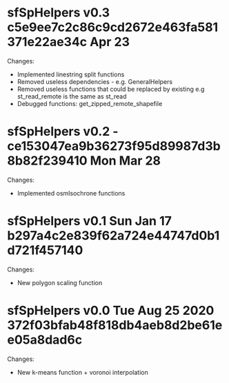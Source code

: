 sfSpHelpers v0.3 c5e9ee7c2c86c9cd2672e463fa581371e22ae34c Apr 23
==============

Changes:

* Implemented linestring split functions
* Removed useless dependencies - e.g. GeneralHelpers
* Removed useless functions that could be replaced by existing e.g st_read_remote is the same as st_read
* Debugged functions: get_zipped_remote_shapefile 


sfSpHelpers v0.2 - ce153047ea9b36273f95d89987d3b8b82f239410  Mon Mar 28
==============

Changes:

* Implemented osmIsochrone functions



sfSpHelpers v0.1 Sun Jan 17  b297a4c2e839f62a724e44747d0b1d721f457140
==============

Changes:

* New polygon scaling function


sfSpHelpers v0.0 Tue Aug 25 2020  372f03bfab48f818db4aeb8d2be61ee05a8dad6c
==============

Changes:

* New k-means function + voronoi interpolation


